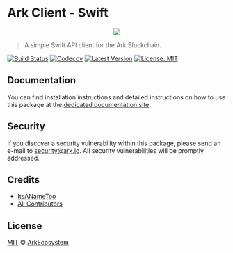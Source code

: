 # Ark Client - Swift

<p align="center">
    <img src="https://github.com/ArkEcosystem/swift-client/blob/master/banner.png" />
</p>

> A simple Swift API client for the Ark Blockchain.

[![Build Status](https://badgen.now.sh/circleci/github/ArkEcosystem/swift-client)](https://circleci.com/gh/ArkEcosystem/swift-client)
[![Codecov](https://badgen.now.sh/codecov/c/github/arkecosystem/swift-client)](https://codecov.io/gh/arkecosystem/swift-client)
[![Latest Version](https://badgen.now.sh/github/release/ArkEcosystem/swift-client)](https://github.com/ArkEcosystem/swift-client/releases)
[![License: MIT](https://badgen.now.sh/badge/license/MIT/green)](https://opensource.org/licenses/MIT)

## Documentation

You can find installation instructions and detailed instructions on how to use this package at the [dedicated documentation site](https://docs.ark.io/sdk/clients/usage.html).

## Security

If you discover a security vulnerability within this package, please send an e-mail to security@ark.io. All security vulnerabilities will be promptly addressed.

## Credits

- [ItsANameToo](https://github.com/ItsANameToo)
- [All Contributors](../../contributors)

## License

[MIT](LICENSE) © [ArkEcosystem](https://ark.io)
